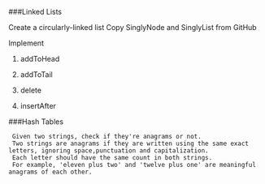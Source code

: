 ###Linked Lists

Create a circularly-linked list
       Copy SinglyNode and SinglyList from GitHub

Implement

1) addToHead

2) addToTail

3) delete

4) insertAfter


###Hash Tables

     Given two strings, check if they're anagrams or not.  
     Two strings are anagrams if they are written using the same exact letters, ignoring space,punctuation and capitalization. 
     Each letter should have the same count in both strings. 
     For example, 'eleven plus two' and 'twelve plus one' are meaningful anagrams of each other.
